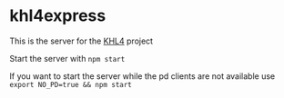 # khl4express
This is the server for the [KHL4](https://github.com/muggezifter/khl4express/wiki/KHL4) project

Start the server with `npm start`

If you want to start the server while the pd clients are not available use `export NO_PD=true && npm start`
